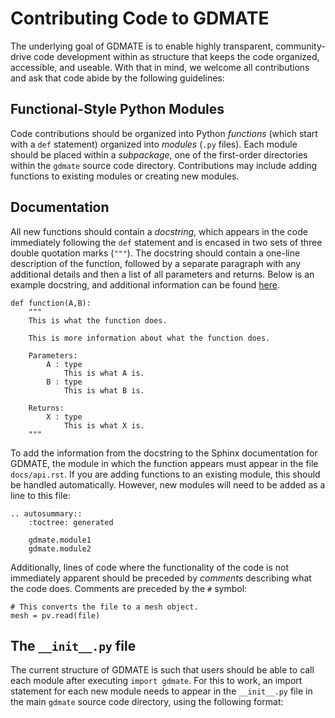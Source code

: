 # Contributing Code to GDMATE #
The underlying goal of GDMATE is to enable highly transparent, community-drive code development within as structure that keeps the code organized, accessible, and useable. With that in mind, we welcome all contributions and ask that code abide by the following guidelines:

## Functional-Style Python Modules ##
Code contributions should be organized into Python _functions_ (which start with a `def` statement) organized into _modules_ (`.py` files). Each module should be placed within a _subpackage_, one of the first-order directories within the `gdmate` source code directory. Contributions may include adding functions to existing modules or creating new modules. 

## Documentation ##
All new functions should contain a _docstring_, which appears in the code immediately following the `def` statement and is encased in two sets of three double quotation marks (`"""`). The docstring should contain a one-line description of the function, followed by a separate paragraph with any additional details and then a list of all parameters and returns. Below is an example docstring, and additional information can be found [here](https://peps.python.org/pep-0257/).
```
def function(A,B):
    """
    This is what the function does.

    This is more information about what the function does.

    Parameters:
        A : type
            This is what A is.
        B : type
            This is what B is.
    
    Returns:
        X : type
            This is what X is.
    """
```
To add the information from the docstring to the Sphinx documentation for GDMATE, the module in which the function appears must appear in the file `docs/api.rst`. If you are adding functions to an existing module, this should be handled automatically. However, new modules will need to be added as a line to this file:

```
.. autosummary::
    :toctree: generated

    gdmate.module1
    gdmate.module2
```

Additionally, lines of code where the functionality of the code is not immediately apparent should be preceded by _comments_ describing what the code does. Comments are preceded by the `#` symbol:
```
# This converts the file to a mesh object.
mesh = pv.read(file)
```
## The `__init__.py` file ##
The current structure of GDMATE is such that users should be able to call each module after executing `import gdmate`. For this to work, an import statement for each new module needs to appear in the `__init__.py` file in the main `gdmate` source code directory, using the following format:


